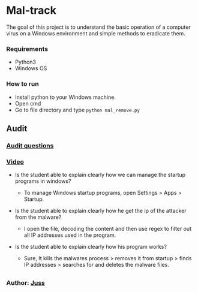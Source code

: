 # Mal-track
The goal of this project is to understand the basic operation of a computer virus on a Windows environment and simple methods to eradicate them.

### Requirements
- Python3
- Windows OS

### How to run 
- Install python to your Windows machine.
- Open cmd
- Go to file directory and type `python mal_remove.py`
## Audit

### [Audit questions](https://github.com/01-edu/public/tree/master/subjects/cybersecurity/mal-track/audit)
### [Video](https://youtu.be/qguXiBgSV0w)

- Is the student able to explain clearly how we can manage the startup programs in windows?
    - To manage Windows startup programs, open Settings > Apps > Startup.

- Is the student able to explain clearly how he get the ip of the attacker from the malware?
    - I open the file, decoding the content and then use regex to filter out all IP addresses used in the program.

- Is the student able to explain clearly how his program works?
    - Sure, It kills the malwares process > removes it from startup > finds IP addresses > searches for and deletes the malware files.

##
### Author: [Juss](https://01.kood.tech/git/juss)